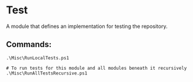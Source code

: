 Test
======
A module that defines an implementation for testing the repository.

Commands:
---------
```# To run tests for this module
.\Misc\RunLocalTests.ps1

# To run tests for this module and all modules beneath it recursively
.\Misc\RunAllTestsRecursive.ps1
```